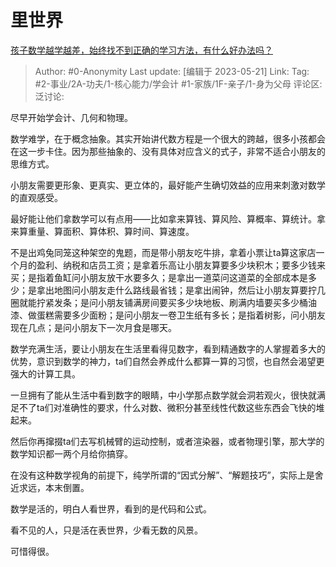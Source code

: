 # 里世界
[孩子数学越学越差，始终找不到正确的学习方法，有什么好办法吗？](https://www.zhihu.com/question/600520657/answer/3037307616)

> Author: #0-Anonymity
> Last update: [编辑于 2023-05-21]
> Link:
> Tag: #2-事业/2A-功夫/1-核心能力/学会计 #1-家族/1F-亲子/1-身为父母
> 评论区:
> 泛讨论:

尽早开始学会计、几何和物理。

数学难学，在于概念抽象。其实开始讲代数方程是一个很大的跨越，很多小孩都会在这一步卡住。因为那些抽象的、没有具体对应含义的式子，非常不适合小朋友的思维方式。

小朋友需要更形象、更真实、更立体的，最好能产生确切效益的应用来刺激对数学的直观感受。

最好能让他们拿数学可以有点用——比如拿来算钱、算风险、算概率、算统计。拿来算重量、算面积、算体积、算时间、算速度。

不是出鸡兔同笼这种架空的鬼题，而是带小朋友吃牛排，拿着小票让ta算这家店一个月的盈利、纳税和店员工资；是拿着乐高让小朋友算要多少块积木；要多少钱来买；是指着鱼缸问小朋友放干水要多久；是拿出一道菜问这道菜的全部成本是多少；是拿出地图问小朋友走什么路线最省钱；是拿出闹钟，然后让小朋友算要拧几圈就能拧紧发条；是问小朋友铺满房间要买多少块地板、刷满内墙要买多少桶油漆、做蛋糕需要多少面粉；是问小朋友一卷卫生纸有多长；是指着树影，问小朋友现在几点；是问小朋友下一次月食是哪天。

数学充满生活，要让小朋友在生活里看得见数字，看到精通数字的人掌握着多大的优势，意识到数学的神力，ta们自然会养成什么都算一算的习惯，也自然会渴望更强大的计算工具。

一旦拥有了能从生活中看到数字的眼睛，中小学那点数学就会洞若观火，很快就满足不了ta们对准确性的要求，什么对数、微积分甚至线性代数这些东西会飞快的堆起来。

然后你再撺掇ta们去写机械臂的运动控制，或者渲染器，或者物理引擎，那大学的数学知识都一两个月给你搞穿。

在没有这种数学视角的前提下，纯学所谓的“因式分解”、“解题技巧”，实际上是舍近求远，本末倒置。

数学是活的，明白人看世界，看到的是代码和公式。

看不见的人，只是活在表世界，少看无数的风景。

可惜得很。
